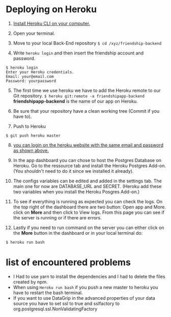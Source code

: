 # Deploying on Heroku

1. [Install Heroku CLI on your computer.](https://devcenter.heroku.com/articles/getting-started-with-nodejs#set-up)

2. Open your terminal.
3. Move to your local Back-End repository `$ cd /xyz/friendship-backend`
4. Write `heroku login` and then insert the friendship account and password.

```
$ heroku login
Enter your Heroku credentials.
Email: your@email.com
Password: yourpassword
```
5. The first time we use heroku we have to add the Heroku remote to our Git repository.
 ``$ heroku git:remote -a friendshipapp-backend``
**friendshipapp-backend** is the name of our app on Heroku.

6. Be sure that your repository have a clean working tree (Commit if you have to).
7. Push to Heroku
 ```
 $ git push heroku master
 ```
8. [you can login on the heroku website with the same email and password as shown above.](https://id.heroku.com/login)

9. In the app dashboard you can chose to host the Postgres Database on Heroku. Go to the ressource tab and install the Heroku Postgres Add-on.
(You shouldn't need to do it since we installed it already).
10. The configs variables can be edited and added in the settings tab. The main one for now are DATABASE_URL and SECRET. (Heroku add these two variables when you install the Heroku Posgres Add-on.)
11. To see if everything is running as expected you can check the logs.
On the top right of the dashboard there are two button: Open app and More.
click on **More** and then click to View logs.
From this page you can see if the server is running or if there are errors.
12. Lastly if you need to run command on the server you can either click on the **More** button in the dashboard or in your local terminal do:
```
$ heroku run bash
```

# list of encountered problems 

- I Had to use yarn to install the dependencies and I had to delete the files created by npm.
- When using `Heroku run bash` if you push a new master to heroku you have to restart the bash terminal.
- If you want to use DataGrip in the advanced properties of your data source you have to set ssl to true and sslfactory to org.postgresql.ssl.NonValidatingFactory